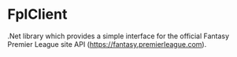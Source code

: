 # FplClient
.Net library which provides a simple interface for the official Fantasy Premier League site API (https://fantasy.premierleague.com).
